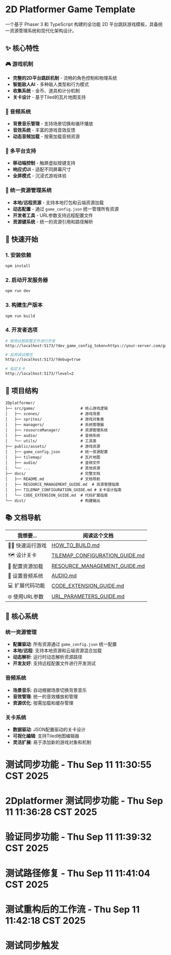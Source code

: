 # 2D Platformer Game Template

一个基于 Phaser 3 和 TypeScript 构建的全功能 2D 平台跳跃游戏模板，具备统一资源管理系统和现代化架构设计。

## ✨ 核心特性

### 🎮 游戏机制
- **完整的2D平台跳跃机制** - 流畅的角色控制和物理系统
- **智能敌人AI** - 多种敌人类型和行为模式
- **收集系统** - 金币、道具和计分机制
- **关卡设计** - 基于Tiled的瓦片地图支持

### 🎵 音频系统
- **背景音乐管理** - 支持场景切换和循环播放
- **音效系统** - 丰富的游戏音效反馈
- **动态音频加载** - 按需加载音频资源

### 📱 多平台支持
- **移动端控制** - 触屏虚拟按键支持
- **响应式UI** - 适配不同屏幕尺寸
- **全屏模式** - 沉浸式游戏体验

### 🔧 统一资源管理系统
- **本地/远程资源** - 支持本地打包和云端资源加载
- **动态配置** - 通过 `game_config.json` 统一管理所有资源
- **开发者工具** - URL参数支持远程配置文件
- **资源键系统** - 统一的资源引用和路径解析

## 🚀 快速开始

### 1. 安装依赖
```bash
npm install
```

### 2. 启动开发服务器
```bash
npm run dev
```

### 3. 构建生产版本
```bash
npm run build
```

### 4. 开发者选项
```bash
# 使用远程配置文件进行开发
http://localhost:5173/?dev_game_config_token=https://your-server.com/game_config.json

# 启用调试模式
http://localhost:5173/?debug=true

# 指定关卡
http://localhost:5173/?level=2
```

## 📁 项目结构

```
2Dplatformer/
├── src/game/                    # 核心游戏逻辑
│   ├── scenes/                  # 游戏场景
│   ├── sprites/                 # 游戏对象类
│   ├── managers/                # 系统管理器
│   ├── resourceManager/         # 资源管理系统
│   ├── audio/                   # 音频系统
│   └── utils/                   # 工具类
├── public/assets/               # 游戏资源
│   ├── game_config.json         # 统一资源配置
│   ├── tilemap/                 # 瓦片地图
│   ├── audio/                   # 音频文件
│   └── ...                      # 其他资源
├── docs/                        # 完整文档
│   ├── README.md                # 文档导航
│   ├── RESOURCE_MANAGEMENT_GUIDE.md  # 资源管理指南
│   ├── TILEMAP_CONFIGURATION_GUIDE.md # 关卡设计指南
│   └── CODE_EXTENSION_GUIDE.md  # 代码扩展指南
└── dist/                        # 构建输出
```

## 📚 文档导航

| 我想要... | 阅读这个文档 |
|----------|-------------|
| 🏃‍♂️ 快速运行游戏 | [HOW_TO_BUILD.md](./docs/HOW_TO_BUILD.md) |
| 🗺️ 设计关卡 | [TILEMAP_CONFIGURATION_GUIDE.md](./docs/TILEMAP_CONFIGURATION_GUIDE.md) |
| 🔧 配置资源加载 | [RESOURCE_MANAGEMENT_GUIDE.md](./docs/RESOURCE_MANAGEMENT_GUIDE.md) |
| 🎵 设置音频系统 | [AUDIO.md](./src/game/audio/docs/AUDIO.md) |
| 💻 扩展代码功能 | [CODE_EXTENSION_GUIDE.md](./docs/CODE_EXTENSION_GUIDE.md) |
| 🌐 使用URL参数 | [URL_PARAMETERS_GUIDE.md](./docs/URL_PARAMETERS_GUIDE.md) |

## 🎯 核心系统

### 统一资源管理
- **配置驱动**: 所有资源通过 `game_config.json` 统一配置
- **本地/远程**: 支持本地资源和云端资源混合加载
- **动态解析**: 运行时动态解析资源路径
- **开发友好**: 支持远程配置文件进行开发测试

### 音频系统
- **场景音乐**: 自动根据场景切换背景音乐
- **音效管理**: 统一的音效播放和管理
- **资源优化**: 按需加载和缓存管理

### 关卡系统
- **数据驱动**: JSON配置驱动的关卡设计
- **可视化编辑**: 支持Tiled地图编辑器
- **灵活扩展**: 易于添加新的游戏对象和机制

<!-- Test sync trigger - $(date) - Retest after fixes -->
# 测试同步功能 - Thu Sep 11 11:30:55 CST 2025
# 2Dplatformer 测试同步功能 - Thu Sep 11 11:36:28 CST 2025
# 验证同步功能 - Thu Sep 11 11:39:32 CST 2025
# 测试路径修复 - Thu Sep 11 11:41:04 CST 2025
# 测试重构后的工作流 - Thu Sep 11 11:42:18 CST 2025
# 测试同步触发
